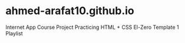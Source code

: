# ahmed-arafat10.github.io
Internet App Course Project
Practicing HTML + CSS
El-Zero Template 1 Playlist
